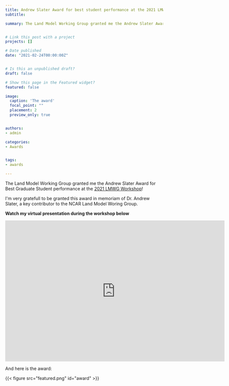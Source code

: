 ```yaml
---
title: Andrew Slater Award for best student performance at the 2021 LMWG Workshop 
subtitle: 

summary: The Land Model Working Group granted me the Andrew Slater Award for Best Graduate Student performance at the 2021 LMWG Workshop


# Link this post with a project
projects: []

# Date published
date: "2021-02-24T00:00:00Z"


# Is this an unpublished draft?
draft: false

# Show this page in the Featured widget?
featured: false

image:
  caption: 'The award'
  focal_point: ""
  placement: 2
  preview_only: true


authors:
- admin

categories:
- Awards


tags:
- awards

---
```


The Land Model Working Group granted me the Andrew Slater Award for Best Graduate Student performance at the [2021 LMWG Workshop](https://www.cesm.ucar.edu/events/wg-meetings/2021/land.html)! 

I'm very gratefull to be granted this award in memoriam of Dr. Andrew Slater, a key contributor to the NCAR Land Model Woring Group. 

**Watch my virtual presentation during the workshop below**

<iframe width="700" height="450" src="https://www.youtube.com/embed/oMQ7bMm20cc?start=2074" title="YouTube video player" frameborder="0" allow="accelerometer; autoplay; clipboard-write; encrypted-media; gyroscope; picture-in-picture" allowfullscreen></iframe>


And here is the award: 

{{< figure src="featured.png" id="award" >}}